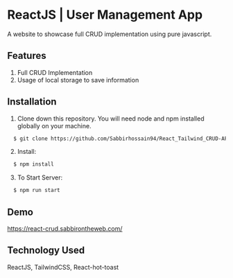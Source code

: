 # ReactJS | User Management App

A website to showcase full CRUD implementation using pure javascript.

## Features

1. Full CRUD Implementation
2. Usage of local storage to save information

## Installation

1. Clone down this repository. You will need node and npm installed globally on your machine.

```bash
  $ git clone https://github.com/Sabbirhossain94/React_Tailwind_CRUD-APP.git

```
2. Install:
```bash
  $ npm install 

```
3. To Start Server: 

```bash
  $ npm run start 

```
## Demo

https://react-crud.sabbirontheweb.com/


## Technology Used

ReactJS, TailwindCSS, React-hot-toast